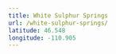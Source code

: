 ```yaml
---
title: White Sulphur Springs
url: /white-sulphur-springs/
latitude: 46.548
longitude: -110.905
---
```


